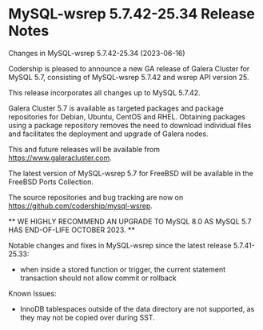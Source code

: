 # MySQL-wsrep 5.7.42-25.34 Release Notes

Changes in MySQL-wsrep 5.7.42-25.34 (2023-06-16)

Codership is pleased to announce a new GA release of Galera Cluster for MySQL 5.7, consisting of MySQL-wsrep 5.7.42 and wsrep API version 25.

This release incorporates all changes up to MySQL 5.7.42.

Galera Cluster 5.7 is available as targeted packages and package repositories for Debian, Ubuntu, CentOS and RHEL. Obtaining packages using a package repository removes the need to download individual files and facilitates the deployment and upgrade of Galera nodes.

This and future releases will be available from https://www.galeracluster.com.

The latest version of MySQL-wsrep 5.7 for FreeBSD will be available in the FreeBSD Ports Collection.

The source repositories and bug tracking are now on https://github.com/codership/mysql-wsrep.

\*\* WE HIGHLY RECOMMEND AN UPGRADE TO MySQL 8.0 AS MySQL 5.7 HAS END-OF-LIFE OCTOBER 2023. \*\*

Notable changes and fixes in MySQL-wsrep since the latest release 5.7.41-25.33:

* when inside a stored function or trigger, the current statement transaction should not allow commit or rollback

Known Issues:

* InnoDB tablespaces outside of the data directory are not supported, as they may not be copied over during SST.

